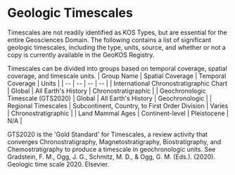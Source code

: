 # Geologic Timescales
Timescales are not readily identified as KOS Types, but are essential for the entire Geosciences Domain. The following contains a list of significant geologic timescales, including the type, units, source, and whether or not a copy is currently available in the GeoKOS Registry.

Timescales can be divided into groups based on temporal coverage, spatial coverage, and timescale units.
| Group Name | Spatial Coverage | Temporal Coverage | Units |
| -- | -- | -- | -- |
| International Chronostratigraphic Chart | Global | All Earth's History | Chronostratigraphic |
| Geochronologic Timescale (GTS2020) | Global | All Earth's History | Geochronologic |
| Regional Timescales | Subcontinent, Country, to First Order Division | Varies | Chronostratigraphic |
| Land Mammal Ages | Continent-level | Pleistocene | N/A |
  
GTS2020 is the 'Gold Standard' for Timescales, a review activity that converges Chronostratigraphy, Magnetostratigraphy, Biostratigraphy, and Chemostratigraphy to produce a timescale in geochronologic units. See
Gradstein, F. M., Ogg, J. G., Schmitz, M. D., & Ogg, G. M. (Eds.). (2020). Geologic time scale 2020. Elsevier.

